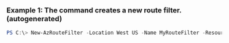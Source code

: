 ### Example 1: The command creates a new route filter. (autogenerated)
```powershell
PS C:\> New-AzRouteFilter -Location West US -Name MyRouteFilter -ResourceGroupName MyResourceGroup
```

